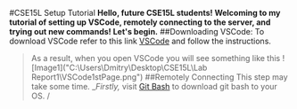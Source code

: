 #CSE15L Setup Tutorial
**Hello, future CSE15L students! Welcoming to my tutorial of setting up VSCode, remotely connecting to the server, and trying out new commands! Let's begin.**
##Downloading VSCode:
To download VSCode refer to this link [VSCode](https://code.visualstudio.com/) and follow the instructions.
>As a result, when you open VSCode you will see something like this ![Image1]("C:\Users\Dmitry\Desktop\CSE15L\Lab Report1\VSCode1stPage.png")
##Remotely Connecting
This step may take some time. __Firstly,_ visit [Git Bash](https://gitforwindows.org/) to download git bash to your OS.
/
